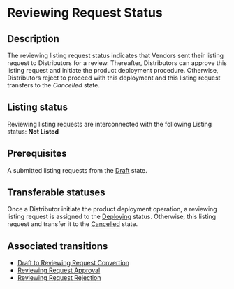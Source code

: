 # Reviewing Request Status
## Description
The reviewing listing request status indicates that Vendors sent their listing request to Distributors for a review. Thereafter, Distributors can approve this listing request and initiate the product deployment procedure. Otherwise, Distributors reject to proceed with this deployment and this listing request transfers to the *Cancelled* state.
## Listing status
Reviewing listing requests are interconnected with the following Listing status:
**Not Listed**
## Prerequisites
A submitted listing requests from the [Draft](draft.html) state.
## Transferable statuses
Once a Distributor initiate the product deployment operation, a reviewing listing request is assigned to the [Deploying](deploying.html) status.
Otherwise, this listing request and transfer it to the [Cancelled](cancelled.html) state.
## Associated transitions
* [Draft to Reviewing Request Convertion](t-3-draft-reviewing.html)
* [Reviewing Request Approval](t-4-reviewing-deploying.html)
* [Reviewing Request Rejection](t-7-reviewing-cancelled)